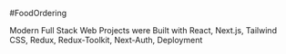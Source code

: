 #FoodOrdering

Modern Full Stack Web Projects were Built with React, Next.js, Tailwind CSS, Redux, Redux-Toolkit, Next-Auth, Deployment
